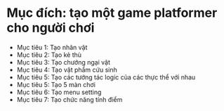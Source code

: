# Mục đích: tạo một game platformer cho người chơi
 - Mục tiêu 1: Tạo nhân vật
 - Mục tiêu 2: Tạo kẻ thù
 - Mục tiêu 3: Tạo chướng ngại vật
 - Mục tiêu 4: Tạo vật phẩm cứu sinh
 - Mục tiêu 5: Tạo các tướng tác logic của các thực thể với nhau
 - Mục tiêu 5: Tạo 5 màn chơi
 - Mục tiêu 6: Tạo menu setting
 - Mục tiêu 7: Tạo chức năng tính điểm